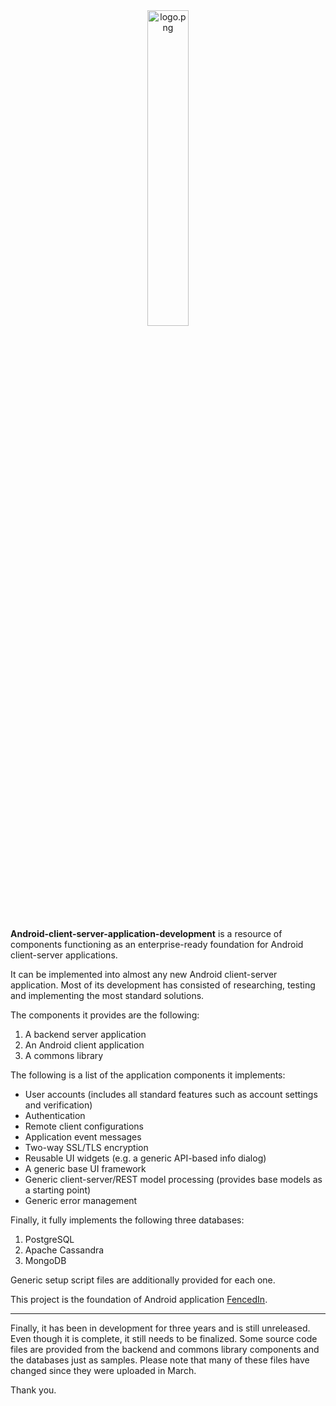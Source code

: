<div align='center'>
	<img src='https://raw.githubusercontent.com/computingfoundation/android-client-server-application-development/images/logo.png' width='36%' alt='logo.png'>
</div>
<br><br><br>

**Android-client-server-application-development** is a resource of components functioning as an enterprise-ready foundation for Android client-server applications.

 It can be implemented into almost any new Android client-server application. Most of its development has consisted of researching, testing and implementing the most standard solutions.

The components it provides are the following:

1. A backend server application
2. An Android client application
3. A commons library

The following is a list of the application components it implements:

* User accounts (includes all standard features such as account settings and verification)
* Authentication
* Remote client configurations
* Application event messages
* Two-way SSL/TLS encryption
* Reusable UI widgets (e.g. a generic API-based info dialog)
* A generic base UI framework
* Generic client-server/REST model processing (provides base models as a starting point)
* Generic error management

Finally, it fully implements the following three databases:

1. PostgreSQL
2. Apache Cassandra
3. MongoDB

Generic setup script files are additionally provided for each one.

This project is the foundation of Android application [FencedIn](https://play.google.com/store/apps/details?id=com.fencedin.app).

---

Finally, it has been in development for three years and is still unreleased. Even though it is complete, it still needs to be finalized. Some source code files are provided from the backend and commons library components and the databases just as samples. Please note that many of these files have changed since they were uploaded in March.

Thank you.

